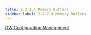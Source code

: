 ```yaml
---
title: 2.2.2.4 Memory Buffers
sidebar_label: 2.2.2.4 Memory Buffers
---
```


[GW Configuration Management](gwConfigurationManagement-editor.xsd)
